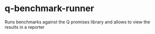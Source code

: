 q-benchmark-runner
==================

Runs benchmarks against the Q promises library and allows to view the results in a reporter
